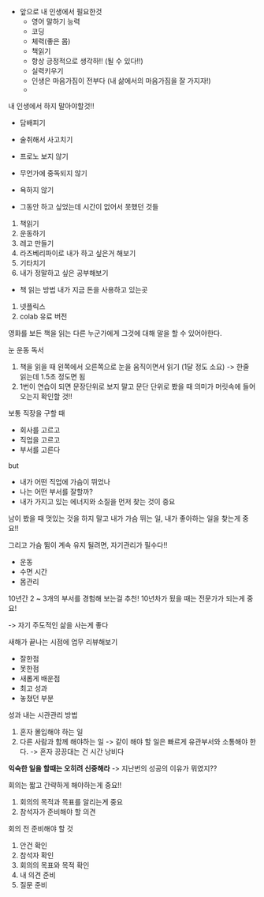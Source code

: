 - 앞으로 내 인생에서 필요한것
	- 영어 말하기 능력
	- 코딩
	- 체력(좋은 몸)
	- 책읽기
	- 항상 긍정적으로 생각하!! (될 수 있다!!)
	- 실력키우기
	- 인생은 마음가짐이 전부다 (내 삶에서의 마음가짐을 잘 가지자!)
	- 

내 인생에서 하지 말아야할것!!
- 담배피기
- 술취해서 사고치기
- 프로노 보지 않기
- 무언가에 중독되지 않기
- 욕하지 않기


- 그동안 하고 싶었는데 시간이 없어서 못했던 것들
1. 책읽기
2. 운동하기
3. 레고 만들기
4. 라즈베리파이로 내가 하고 싶은거 해보기
5. 기타치기
6. 내가 정말하고 싶은 공부해보기


- 책 읽는 방법
내가 지금 돈을 사용하고 있는곳
1. 넷플릭스
2. colab 유료 버전

영화를 보든 책을 읽는 다른 누군가에게 그것에 대해 말을 할 수 있어야한다.


눈 운동 독서
1. 책을 읽을 때 왼쪽에서 오른쪽으로 눈을 움직이면서 읽기 (1달 정도 소요)
		-> 한줄 읽는데 1.5초 정도면 됨
2. 1번이 연습이 되면 문장단위로 보지 말고 문단 단위로 봤을 때 의미가 머릿속에 들어오는지 확인할 것!!


보통 직장을 구할 때
- 회사를 고르고
- 직업을 고르고
- 부서를 고른다

but
- 내가 어떤 직업에 가슴이 뛰었나
- 나는 어떤 부서를 잘할까?
- 내가 가지고 있는 에너지와 소질을 먼저 찾는 것이 중요

남이 봤을 때 멋있는 것을 하지 말고
내가 가슴 뛰는 일, 내가 좋아하는 일을 찾는게 중요!!

그리고 가슴 뜀이 계속 유지 될려면, 자기관리가 필수다!!
- 운동
- 수면 시간
- 몸관리

10년간 2 ~ 3개의 부서를 경험해 보는걸 추천!
10년차가 됬을 때는 전문가가 되는게 중요!

-> 자기 주도적인 삶을 사는게 좋다

새해가 끝나는 시점에 업무 리뷰해보기
- 잘한점
- 못한점
- 새롭게 배운점
- 최고 성과
- 놓쳤던 부분

성과 내는 시관관리 방법
1. 혼자 몰입해야 하는 일
2. 다른 사람과 함께 해야하는 일
	-> 같이 해야 할 일은 빠르게 유관부서와 소통해야 한다.
	-> 혼자 끙끙대는 건 시간 낭비다

**익숙한 일을 할때는 오히려 신중해라**
	-> 지난번의 성공의 이유가 뭐였지??



회의는 짧고 간략하게 해야하는게 중요!!
1. 회의의 목적과 목표를 알리는게 중요
2.  참석자가 준비해야 할 의견

회의 전 준비해야 할 것
1. 안건 확인
2. 참석자 확인
3. 회의의 목표와 목적 확인
4. 내 의견 준비
5. 질문 준비





